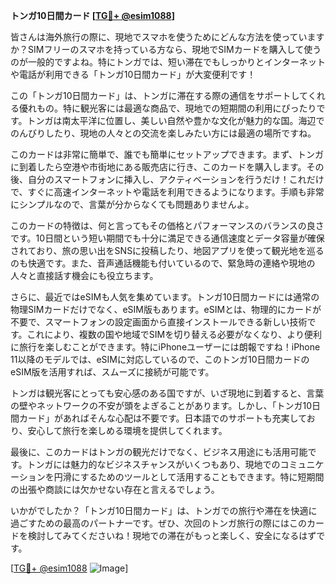 **トンガ10日間カード [[TG💪+ @esim1088](https://t.me/s/esim1088)]**

皆さんは海外旅行の際に、現地でスマホを使うためにどんな方法を使っていますか？SIMフリーのスマホを持っている方なら、現地でSIMカードを購入して使うのが一般的ですよね。特にトンガでは、短い滞在でもしっかりとインターネットや電話が利用できる「トンガ10日間カード」が大変便利です！

この「トンガ10日間カード」は、トンガに滞在する際の通信をサポートしてくれる優れもの。特に観光客には最適な商品で、現地での短期間の利用にぴったりです。トンガは南太平洋に位置し、美しい自然や豊かな文化が魅力的な国。海辺でのんびりしたり、現地の人々との交流を楽しみたい方には最適の場所ですね。

このカードは非常に簡単で、誰でも簡単にセットアップできます。まず、トンガに到着したら空港や市街地にある販売店に行き、このカードを購入します。その後、自分のスマートフォンに挿入し、アクティベーションを行うだけ！これだけで、すぐに高速インターネットや電話を利用できるようになります。手順も非常にシンプルなので、言葉が分からなくても問題ありませんよ。

このカードの特徴は、何と言ってもその価格とパフォーマンスのバランスの良さです。10日間という短い期間でも十分に満足できる通信速度とデータ容量が確保されており、旅の思い出をSNSに投稿したり、地図アプリを使って観光地を巡るのも快適です。また、音声通話機能も付いているので、緊急時の連絡や現地の人々と直接話す機会にも役立ちます。

さらに、最近ではeSIMも人気を集めています。トンガ10日間カードには通常の物理SIMカードだけでなく、eSIM版もあります。eSIMとは、物理的にカードが不要で、スマートフォンの設定画面から直接インストールできる新しい技術です。これにより、複数の国や地域でSIMを切り替える必要がなくなり、より便利に旅行を楽しむことができます。特にiPhoneユーザーには朗報ですね！iPhone 11以降のモデルでは、eSIMに対応しているので、このトンガ10日間カードのeSIM版を活用すれば、スムーズに接続が可能です。

トンガは観光客にとっても安心感のある国ですが、いざ現地に到着すると、言葉の壁やネットワークの不安が頭をよぎることがあります。しかし、「トンガ10日間カード」があればそんな心配は不要です。日本語でのサポートも充実しており、安心して旅行を楽しめる環境を提供してくれます。

最後に、このカードはトンガの観光だけでなく、ビジネス用途にも活用可能です。トンガには魅力的なビジネスチャンスがいくつもあり、現地でのコミュニケーションを円滑にするためのツールとして活用することもできます。特に短期間の出張や商談には欠かせない存在と言えるでしょう。

いかがでしたか？「トンガ10日間カード」は、トンガでの旅行や滞在を快適に過ごすための最高のパートナーです。ぜひ、次回のトンガ旅行の際にはこのカードを検討してみてくださいね！現地での滞在がもっと楽しく、安全になるはずです。

[[TG💪+ @esim1088](https://t.me/s/esim1088) ![Image](https://i.postimg.cc/Y0z9fWf4/image.png)]